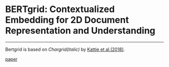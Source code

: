 # BERTgrid: Contextualized Embedding for 2D Document Representation and Understanding
------
Bertgrid is based on *Chargrid(italic)* by [Kattie et al.(2018)](https://arxiv.org/abs/1809.08799).

[paper](https://arxiv.org/abs/1909.04948)
